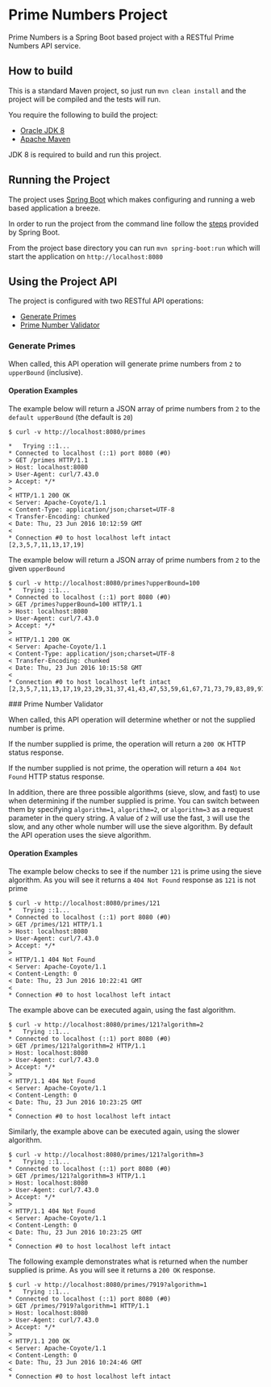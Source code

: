 # Prime Numbers Project

Prime Numbers is a Spring Boot based project with a RESTful Prime Numbers API service. 

## How to build

This is a standard Maven project, so just run `mvn clean install` and the project will be compiled and the tests will run.

You require the following to build the project:

* [Oracle JDK 8](http://www.oracle.com/technetwork/java/)
* [Apache Maven](http://maven.apache.org/)

JDK 8 is required to build and run this project.

## Running the Project

The project uses [Spring Boot](http://projects.spring.io/spring-boot/) which makes configuring and running a web based application a breeze.

In order to run the project from the command line follow the [steps](http://docs.spring.io/spring-boot/docs/current/reference/html/using-boot-running-your-application.html#using-boot-running-with-the-maven-plugin) provided by Spring Boot.

From the project base directory you can run `mvn spring-boot:run` which will start the application on `http://localhost:8080`

## Using the Project API

The project is configured with two RESTful API operations:

* [Generate Primes](#generate-primes)
* [Prime Number Validator](#prime-number-validator)

### Generate Primes

When called, this API operation will generate prime numbers from `2` to `upperBound` (inclusive).

#### Operation Examples

The example below will return a JSON array of prime numbers from `2` to the `default upperBound` (the default is `20`) 

```
$ curl -v http://localhost:8080/primes

*   Trying ::1...
* Connected to localhost (::1) port 8080 (#0)
> GET /primes HTTP/1.1
> Host: localhost:8080
> User-Agent: curl/7.43.0
> Accept: */*
> 
< HTTP/1.1 200 OK
< Server: Apache-Coyote/1.1
< Content-Type: application/json;charset=UTF-8
< Transfer-Encoding: chunked
< Date: Thu, 23 Jun 2016 10:12:59 GMT
< 
* Connection #0 to host localhost left intact
[2,3,5,7,11,13,17,19]
```

The example below will return a JSON array of prime numbers from `2` to the given `upperBound`

```
$ curl -v http://localhost:8080/primes?upperBound=100
*   Trying ::1...
* Connected to localhost (::1) port 8080 (#0)
> GET /primes?upperBound=100 HTTP/1.1
> Host: localhost:8080
> User-Agent: curl/7.43.0
> Accept: */*
> 
< HTTP/1.1 200 OK
< Server: Apache-Coyote/1.1
< Content-Type: application/json;charset=UTF-8
< Transfer-Encoding: chunked
< Date: Thu, 23 Jun 2016 10:15:58 GMT
< 
* Connection #0 to host localhost left intact
[2,3,5,7,11,13,17,19,23,29,31,37,41,43,47,53,59,61,67,71,73,79,83,89,97]
```

### Prime Number Validator

When called, this API operation will determine whether or not the supplied number is prime.

If the number supplied is prime, the operation will return a `200 OK` HTTP status response.

If the number supplied is not prime, the operation will return a `404 Not Found` HTTP status response.

In addition, there are three possible algorithms (sieve, slow, and fast) to use when determining if the number supplied is prime. You can switch between them by specifying `algorithm=1`, `algorithm=2`, or `algorithm=3` as a request parameter in the query string. A value of `2` will use the fast, `3` will use the slow, and any other whole number will use the sieve algorithm. By default the API operation uses the sieve algorithm.

#### Operation Examples

The example below checks to see if the number `121` is prime using the sieve algorithm. As you will see it returns a `404 Not Found` response as `121` is not prime

```
$ curl -v http://localhost:8080/primes/121
*   Trying ::1...
* Connected to localhost (::1) port 8080 (#0)
> GET /primes/121 HTTP/1.1
> Host: localhost:8080
> User-Agent: curl/7.43.0
> Accept: */*
> 
< HTTP/1.1 404 Not Found
< Server: Apache-Coyote/1.1
< Content-Length: 0
< Date: Thu, 23 Jun 2016 10:22:41 GMT
< 
* Connection #0 to host localhost left intact
```

The example above can be executed again, using the fast algorithm.

```
$ curl -v http://localhost:8080/primes/121?algorithm=2
*   Trying ::1...
* Connected to localhost (::1) port 8080 (#0)
> GET /primes/121?algorithm=2 HTTP/1.1
> Host: localhost:8080
> User-Agent: curl/7.43.0
> Accept: */*
> 
< HTTP/1.1 404 Not Found
< Server: Apache-Coyote/1.1
< Content-Length: 0
< Date: Thu, 23 Jun 2016 10:23:25 GMT
< 
* Connection #0 to host localhost left intact
```

Similarly, the example above can be executed again, using the slower algorithm.

```
$ curl -v http://localhost:8080/primes/121?algorithm=3
*   Trying ::1...
* Connected to localhost (::1) port 8080 (#0)
> GET /primes/121?algorithm=3 HTTP/1.1
> Host: localhost:8080
> User-Agent: curl/7.43.0
> Accept: */*
> 
< HTTP/1.1 404 Not Found
< Server: Apache-Coyote/1.1
< Content-Length: 0
< Date: Thu, 23 Jun 2016 10:23:25 GMT
< 
* Connection #0 to host localhost left intact
```

The following example demonstrates what is returned when the number supplied is prime. As you will see it returns a `200 OK` response. 

```
$ curl -v http://localhost:8080/primes/7919?algorithm=1
*   Trying ::1...
* Connected to localhost (::1) port 8080 (#0)
> GET /primes/7919?algorithm=1 HTTP/1.1
> Host: localhost:8080
> User-Agent: curl/7.43.0
> Accept: */*
> 
< HTTP/1.1 200 OK
< Server: Apache-Coyote/1.1
< Content-Length: 0
< Date: Thu, 23 Jun 2016 10:24:46 GMT
< 
* Connection #0 to host localhost left intact
```